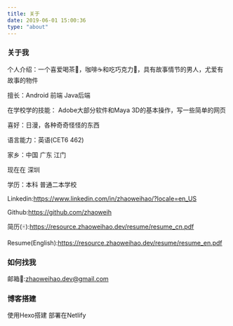 ```yaml
---
title: 关于
date: 2019-06-01 15:00:36
type: "about"
---
```



### 关于我
个人介绍：一个喜爱喝茶🍵，咖啡☕和吃巧克力🍫，具有故事情节的男人，尤爱有故事的物件

擅长：Android  前端 Java后端

在学校学的技能： Adobe大部分软件和Maya 3D的基本操作，写一些简单的网页

喜好：日漫，各种奇奇怪怪的东西

语言能力：英语(CET6 462)

家乡：中国 广东 江门

现在在 深圳

学历：本科 普通二本学校

Linkedin:https://www.linkedin.com/in/zhaoweihao/?locale=en_US

Github:https://github.com/zhaoweih

简历(🀄️):https://resource.zhaoweihao.dev/resume/resume_cn.pdf

Resume(English):https://resource.zhaoweihao.dev/resume/resume_en.pdf

### 如何找我
邮箱📮:zhaoweihao.dev@gmail.com

### 博客搭建
使用Hexo搭建
部署在Netlify


